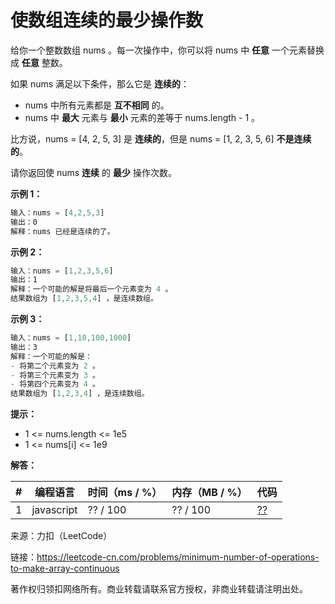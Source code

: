 # 使数组连续的最少操作数

给你一个整数数组 nums 。每一次操作中，你可以将 nums 中 **任意** 一个元素替换成 **任意** 整数。

如果 nums 满足以下条件，那么它是 **连续的**：

- nums 中所有元素都是 **互不相同** 的。
- nums 中 **最大** 元素与 **最小** 元素的差等于 nums.length - 1 。

比方说，nums = [4, 2, 5, 3] 是 **连续的**，但是 nums = [1, 2, 3, 5, 6] **不是连续的**。

请你返回使 nums **连续** 的 **最少** 操作次数。

**示例 1：**

``` javascript
输入：nums = [4,2,5,3]
输出：0
解释：nums 已经是连续的了。
```

**示例 2：**

``` javascript
输入：nums = [1,2,3,5,6]
输出：1
解释：一个可能的解是将最后一个元素变为 4 。
结果数组为 [1,2,3,5,4] ，是连续数组。
```

**示例 3：**

``` javascript
输入：nums = [1,10,100,1000]
输出：3
解释：一个可能的解是：
- 将第二个元素变为 2 。
- 将第三个元素变为 3 。
- 将第四个元素变为 4 。
结果数组为 [1,2,3,4] ，是连续数组。
```

**提示：**

- 1 <= nums.length <= 1e5
- 1 <= nums[i] <= 1e9

**解答：**

**#**|**编程语言**|**时间（ms / %）**|**内存（MB / %）**|**代码**
--|--|--|--|--
1|javascript|?? / 100|?? / 100|[??](./javascript/ac_v1.js)

来源：力扣（LeetCode）

链接：https://leetcode-cn.com/problems/minimum-number-of-operations-to-make-array-continuous

著作权归领扣网络所有。商业转载请联系官方授权，非商业转载请注明出处。
